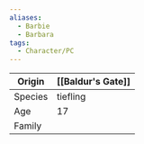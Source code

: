 ```yaml
---
aliases:
  - Barbie
  - Barbara
tags:
  - Character/PC
---
```


| Origin  | [[Baldur's Gate]] |
| ------- | ----------------- |
| Species | tiefling          |
| Age     | 17                |
| Family  |                   |
